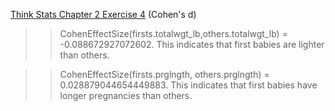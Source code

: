 [Think Stats Chapter 2 Exercise 4](http://greenteapress.com/thinkstats2/html/thinkstats2003.html#toc24) (Cohen's d)

>> CohenEffectSize(firsts.totalwgt_lb,others.totalwgt_lb) = -0.088672927072602. This indicates that first babies are lighter than others.

>> CohenEffectSize(firsts.prglngth, others.prglngth) = 0.028879044654449883. This indicates that first babies have longer pregnancies than others.
